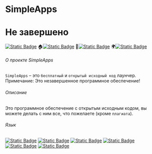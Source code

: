 # SimpleApps
# Не завершено
[![Static Badge](https://img.shields.io/badge/SimpleApps--999999)](#SimpleApps) 🏠[![Static Badge](https://img.shields.io/badge/Домашняя_страница--999999)](#О_проекте_SimpleApps) 📄[![Static Badge](https://img.shields.io/badge/Описание--999999)](#Описание) 🌍[![Static Badge](https://img.shields.io/badge/Язык--999999)](#Язык)

###### О проекте SimpleApps
`SimpleApps` – это `бесплатный` и `открытый исходный код` лаунчер.
Примечание: Это незавершенное программное обеспечение!

###### Описание
Это программное обеспечение с открытым исходным кодом, вы можете делать с ним все, что пожелаете (кроме `плагиата`).

###### Язык
[![Static Badge](https://img.shields.io/badge/English--0000ff)](README.md) [![Static Badge](https://img.shields.io/badge/Chinese--ff0000)](README-cn.md) [![Static Badge](https://img.shields.io/badge/Japanese--ff8800)](README-jp.md) [![Static Badge](https://img.shields.io/badge/Whatlish--888888)](REAADME-wtf.md) [![Static Badge](https://img.shields.io/badge/Chinese_Geng_Edition--00ff00)](README-cao.md) [![Static Badge](https://img.shields.io/badge/Russian--8888ff)](README-ru.md)
